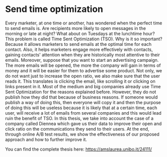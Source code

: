 # Send time optimization
Every marketer, at one time or another, has wondered when the perfect time to send emails is. Are recipients more likely to open messages in the morning or late at night? What about on Tuesdays at the lunchtime hour? This problem is called Time Sent Optimization (TSO). Why is it so important? Because it allows marketers to send emails at the optimal time for each contact. Also, it helps marketers engage more effectively with contacts, gaining contacts' attention when they are historically most attentive to their emails. Moreover, suppose that you want to start an advertising campaign. The more emails will be opened, the more the company will gain in terms of money and it will be easier for them to advertise some product. Not only, we do not want just to increase the open ratio, we also make sure that the user reads it. This translates is clicking the email, like scrolling it or clicking on links present in it. Most of the medium and big companies already use Time Sent Optimization for the reasons explained before. However, they do not publish how they did that because of business reasons. If someone would publish a way of doing this, then everyone will copy it and then the purpose of doing this will be useless because it is likely that at a certain time, each user, will receive a lot of emails from several companies and this would lead ruin the benefit of TSO. In this thesis, we take into account the case of a company called Diennea which gave us their data to improve their open and click ratio on the communications they send to their users. At the end, through online A/B test results, we show the effectiveness of our proposed approach and how to further improve it.

You can find the complete thesis here: https://amslaurea.unibo.it/24111/
